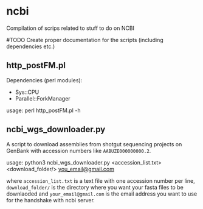 # ncbi
Compilation of scrips related to stuff to do on NCBI

#TODO
Create proper documentation for the scripts (including dependencies etc.)


## http_postFM.pl
Dependencies (perl modules):
- Sys::CPU
- Parallel::ForkManager

usage: perl http_postFM.pl -h

## ncbi_wgs_downloader.py
A script to download assemblies from shotgut sequencing projects on GenBank with accession numbers like `AABUZE000000000.2`.

usage: python3 ncbi_wgs_downloader.py <accession_list.txt> <download_folder/> <you_email@gmail.com>

where `accession_list.txt` is a text file with one accession number per line, `download_folder/` is the directory where you want your fasta files to be downlaoded and `your_email@gmail.com` is the email address you want to use for the handshake with ncbi server.
